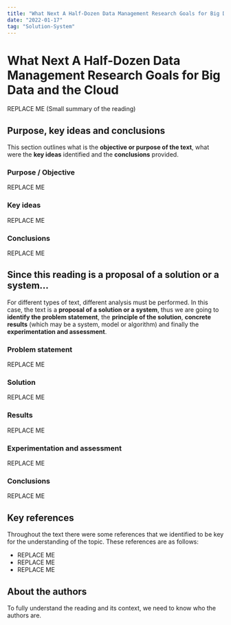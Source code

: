 ```yaml
---
title: "What Next A Half-Dozen Data Management Research Goals for Big Data and the Cloud"
date: "2022-01-17"
tag: "Solution-System"
---
```


# What Next A Half-Dozen Data Management Research Goals for Big Data and the Cloud
REPLACE ME (Small summary of the reading)

## Purpose, key ideas and conclusions
This section outlines what is the **objective or purpose of the text**, what were the **key ideas** identified and the **conclusions** provided.

### Purpose / Objective
REPLACE ME

### Key ideas
REPLACE ME

### Conclusions
REPLACE ME

## Since this reading is a proposal of a solution or a system...
For different types of text, different analysis must be performed. In this case, the text is a **proposal of a solution or a system**, thus we are going to **identify the problem statement**, the **principle of the solution**, **concrete results** (which may be a system, model or algorithm) and finally the **experimentation and assessment**.

### Problem statement
REPLACE ME

### Solution
REPLACE ME

### Results
REPLACE ME

### Experimentation and assessment
REPLACE ME

### Conclusions
REPLACE ME

## Key references 
Throughout the text there were some references that we identified to be key for the understanding of the topic. These references are as follows:

* REPLACE ME
* REPLACE ME
* REPLACE ME

## About the authors
To fully understand the reading and its context, we need to know who the authors are. 

